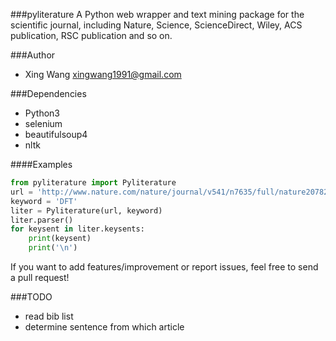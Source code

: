 ###pyliterature
A Python web wrapper and text mining package for the scientific journal, including Nature, Science, ScienceDirect, Wiley, ACS publication, RSC publication and so on.



###Author
* Xing Wang  <xingwang1991@gmail.com>



###Dependencies

* Python3
* selenium
* beautifulsoup4
* nltk



####Examples

```python
from pyliterature import Pyliterature
url = 'http://www.nature.com/nature/journal/v541/n7635/full/nature20782.html'
keyword = 'DFT'
liter = Pyliterature(url, keyword)
liter.parser()
for keysent in liter.keysents:
    print(keysent)
    print('\n')
```

If you want to add features/improvement or report issues, feel free to send a pull request!


###TODO
* read bib list
* determine sentence from which article

